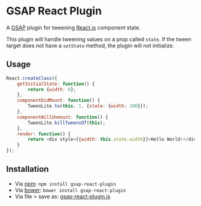 GSAP React Plugin
=================

A [GSAP] plugin for tweening [React.js] component state.

This plugin will handle tweening values on a prop called `state`. If the tween
target does not have a `setState` method, the plugin will not initialize.


Usage
-----

```javascript
React.createClass({
    getInitialState: function() {
        return {width: 0};
    },
    componentDidMount: function() {
        TweenLite.to(this, 1, {state: {width: 100}});
    },
    componentWillUnmount: function() {
        TweenLite.killTweensOf(this);
    },
    render: function() {
        return <div style={{width: this.state.width}}>Hello World!</div>
    }
});
```


Installation
------------

- Via [npm]: `npm install gsap-react-plugin`
- Via [bower]: `bower install gsap-react-plugin`
- Via file > save as: [gsap-react-plugin.js]

[GSAP]: http://www.greensock.com/gsap-js/
[React.js]: http://facebook.github.io/react/
[npm]: http://npmjs.org
[bower]: http://bower.io
[gsap-react-plugin.js]: https://raw.githubusercontent.com/hzdg/gsap-react-plugin/master/gsap-react-plugin.js
